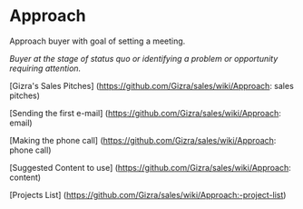 # Approach

Approach buyer with goal of setting a meeting. 

_Buyer at the stage of status quo or identifying a problem or opportunity requiring attention._

[Gizra's Sales Pitches] (https://github.com/Gizra/sales/wiki/Approach: sales pitches)

[Sending the first e-mail] (https://github.com/Gizra/sales/wiki/Approach: email)

[Making the phone call] (https://github.com/Gizra/sales/wiki/Approach: phone call) 

[Suggested Content to use] (https://github.com/Gizra/sales/wiki/Approach: content) 

[Projects List] (https://github.com/Gizra/sales/wiki/Approach:-project-list)
